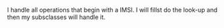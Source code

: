 I handle all operations that begin with a IMSI. I will fillst do the look-up and then my subsclasses will handle it.